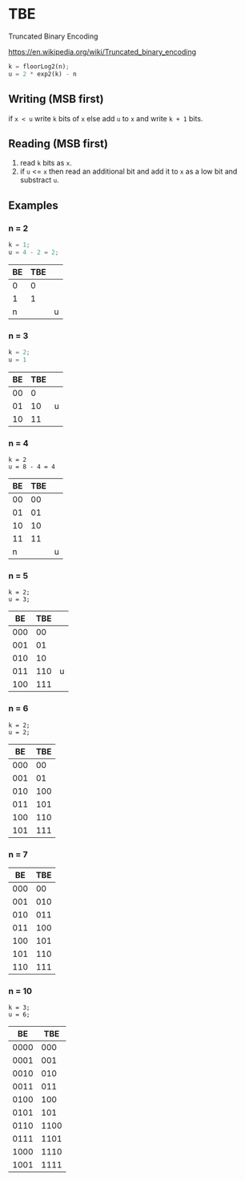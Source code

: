 # TBE

Truncated Binary Encoding

https://en.wikipedia.org/wiki/Truncated_binary_encoding

```rust
k = floorLog2(n);
u = 2 * exp2(k) - n
```

## Writing (MSB first)

if `x < u` write `k` bits of `x` else add `u` to `x` and write `k + 1` bits.

## Reading (MSB first)

1. read `k` bits as `x`.
2. if `u` <= `x` then read an additional bit and add it to `x` as a low bit and substract `u`.

## Examples

### n = 2

```rust
k = 1;
u = 4 - 2 = 2;
```

BE|TBE| |
--|---|-|
 0|  0| |
 1|  1| |
 n|   |u|

### n = 3

```rust
k = 2;
u = 1
```

BE|TBE| |
--|---|-|
00|  0| |
01| 10|u|
10| 11| |

### n = 4

```
k = 2
u = 8 - 4 = 4
```

BE|TBE| |
--|---|-|
00| 00| |
01| 01| |
10| 10| |
11| 11| |
 n|   |u|

### n = 5

```
k = 2;
u = 3;
```

 BE|TBE| |
---|---|-|
000| 00| |
001| 01| |
010| 10| |
011|110|u|
100|111| |

### n = 6

```
k = 2;
u = 2;
```

 BE|TBE|
---|---|
000| 00|
001| 01|
010|100|
011|101|
100|110|
101|111|

### n = 7

 BE|TBE|
---|---|
000| 00|
001|010|
010|011|
011|100|
100|101|
101|110|
110|111|

### n = 10

```
k = 3;
u = 6;
```

  BE| TBE|
----|----|
0000| 000|
0001| 001|
0010| 010|
0011| 011|
0100| 100|
0101| 101|
0110|1100|
0111|1101|
1000|1110|
1001|1111|
